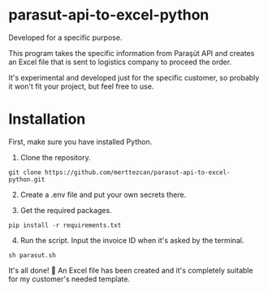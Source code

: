 # parasut-api-to-excel-python
Developed for a specific purpose.

This program takes the specific information from Paraşüt API and creates an Excel file that is sent to logistics company to proceed the order.

It's experimental and developed just for the specific customer, so probably it won't fit your project, but feel free to use.

# Installation

First, make sure you have installed Python.

1) Clone the repository.

```
git clone https://github.com/merttezcan/parasut-api-to-excel-python.git
```

2) Create a .env file and put your own secrets there.

3) Get the required packages.

```
pip install -r requirements.txt
```

4) Run the script. Input the invoice ID when it's asked by the terminal.

```
sh parasut.sh
```

It's all done! 🥳 An Excel file has been created and it's completely suitable for my customer's needed template.
